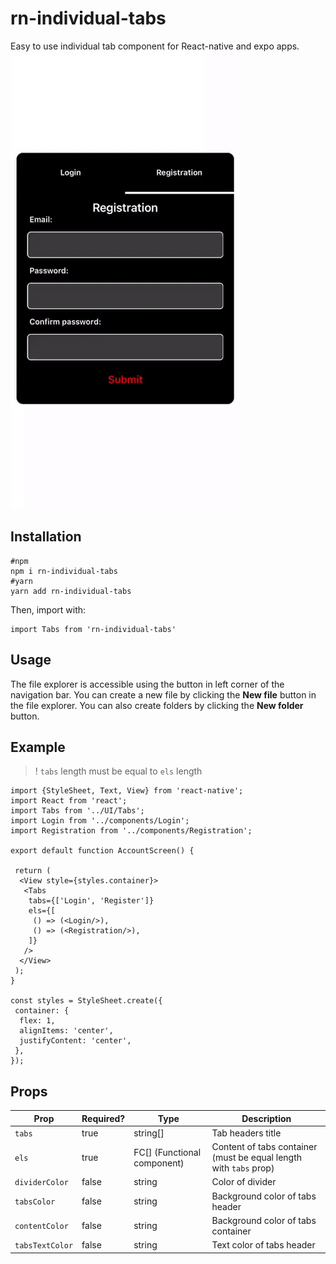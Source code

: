 # rn-individual-tabs

Easy to use individual tab component for React-native and expo apps.
<br>
![example](/example.gif)
## Installation

```
#npm
npm i rn-individual-tabs
#yarn
yarn add rn-individual-tabs
```
Then, import with:
```
import Tabs from 'rn-individual-tabs'
```

## Usage

The file explorer is accessible using the button in left corner of the navigation bar. You can create a new file by clicking the **New file** button in the file explorer. You can also create folders by clicking the **New folder** button.

## Example
>! ```tabs``` length must be equal to ```els``` length
``` 
import {StyleSheet, Text, View} from 'react-native';
import React from 'react';
import Tabs from '../UI/Tabs';  
import Login from '../components/Login';  
import Registration from '../components/Registration';  
  
export default function AccountScreen() {  
  
 return (  
  <View style={styles.container}>  
   <Tabs  
    tabs={['Login', 'Register']}  
    els={[  
     () => (<Login/>),
     () => (<Registration/>),
    ]}  
   />  
  </View>  
 );  
}  
  
const styles = StyleSheet.create({  
 container: {  
  flex: 1,  
  alignItems: 'center',  
  justifyContent: 'center',  
 }, 
});
```

## Props
| Prop        | Required? | Type                         | Description                                                                                                                                     |
| ----------- | --------- | ---------------------------- | ----------------------------------------------------------------------------------------------------------------------------------------------- |
| `tabs`   | true     | string[]                      | Tab headers title                                                                                                                 |
| `els` | true     | FC[] (Functional component)                       | Content of tabs container (must be equal length with ```tabs``` prop) |
| `dividerColor`  | false     | string | Color of divider|
| `tabsColor`     | false     | string | Background color of tabs header |
|     ```contentColor```   | false     | string | Background color of tabs container|
|  ```tabsTextColor```   | false     | string | Text color of tabs header|                                                